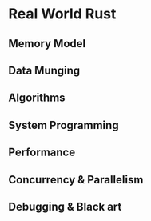 # Real World Rust

## Memory Model

## Data Munging

## Algorithms

## System Programming

## Performance

## Concurrency & Parallelism

## Debugging & Black art
